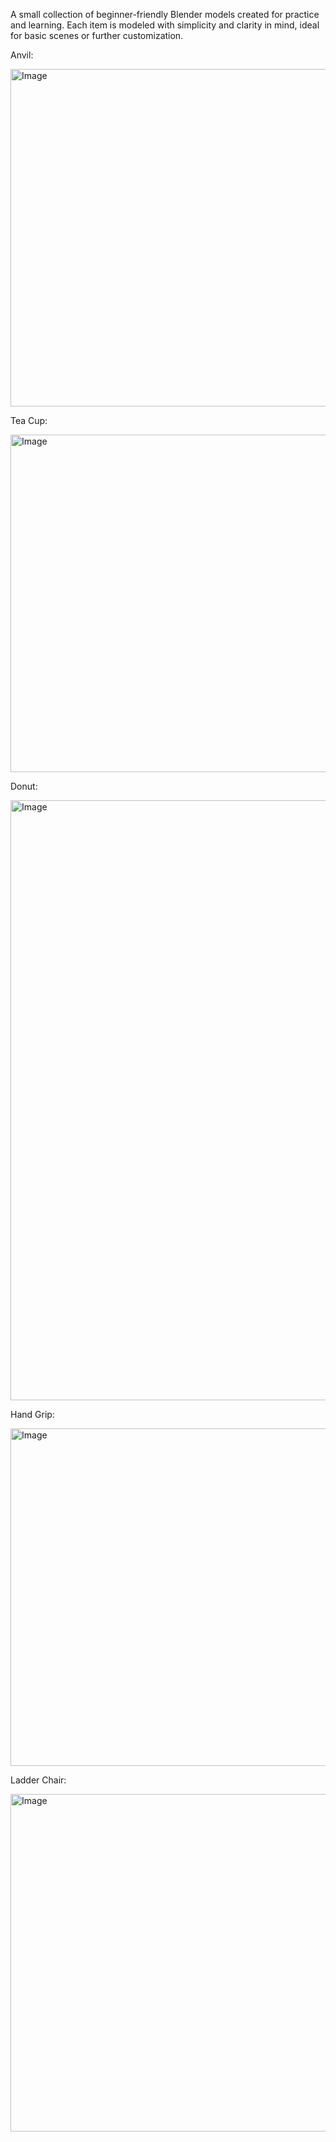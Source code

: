 A small collection of beginner-friendly Blender models created for practice and learning. Each item is modeled with simplicity and clarity in mind, ideal for basic scenes or further customization.


Anvil:

<img width="960" height="540" alt="Image" src="https://github.com/user-attachments/assets/bf50cc07-987c-4eb0-b73d-298b41c968b1" />

Tea Cup:

<img width="960" height="540" alt="Image" src="https://github.com/user-attachments/assets/7566884b-99ff-4ed5-9419-6071b985607d" />

Donut:

<img width="540" height="960" alt="Image" src="https://github.com/user-attachments/assets/5c83e2d3-6373-4405-b71d-a9bcdee84d56" />

Hand Grip:

<img width="960" height="540" alt="Image" src="https://github.com/user-attachments/assets/0c9a876f-7b33-4b36-9b6c-ac4bfe7f6192" />

Ladder Chair:

<img width="960" height="540" alt="Image" src="https://github.com/user-attachments/assets/169ec3a2-eb7f-4979-9d94-8b87d3cb7e4e" />
